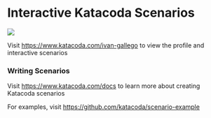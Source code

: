 # Interactive Katacoda Scenarios

[![](http://shields.katacoda.com/katacoda/ivan-gallego/count.svg)](https://www.katacoda.com/ivan-gallego "Get your profile on Katacoda.com")

Visit https://www.katacoda.com/ivan-gallego to view the profile and interactive scenarios

### Writing Scenarios
Visit https://www.katacoda.com/docs to learn more about creating Katacoda scenarios

For examples, visit https://github.com/katacoda/scenario-example
